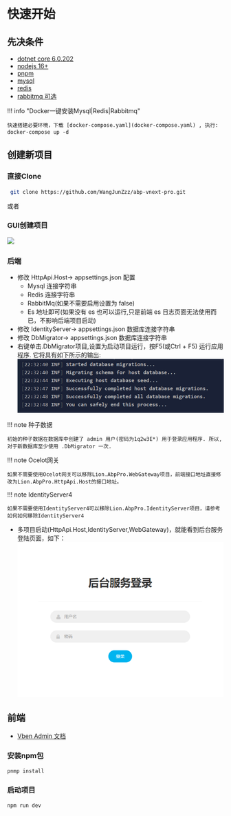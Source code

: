 # 快速开始

## 先决条件
- [dotnet core 6.0.202](https://dotnet.microsoft.com/en-us/download/dotnet/6.0)
- [nodejs 16+](https://nodejs.org/zh-cn/)
- [pnpm](https://www.pnpm.cn/installation)
- [mysql](https://dev.mysql.com/downloads/installer/)
- [redis](https://redis.io/docs/getting-started/installation/)
- [rabbitmq 可选](https://www.rabbitmq.com/download.html)

!!! info "Docker一键安装Mysql|Redis|Rabbitmq"

    快速搭建必要环境，下载 [docker-compose.yaml](docker-compose.yaml) , 执行: docker-compose up -d


## 创建新项目

### 直接Clone

``` bash
 git clone https://github.com/WangJunZzz/abp-vnext-pro.git
```

或者

### GUI创建项目
![](https://blog-resouce.oss-cn-shenzhen.aliyuncs.com/images/abp/gui.png)

### 后端
- 修改 HttpApi.Host-> appsettings.json 配置
    - Mysql 连接字符串
    - Redis 连接字符串
    - RabbitMq(如果不需要启用设置为 false)
    - Es 地址即可(如果没有 es 也可以运行,只是前端 es 日志页面无法使用而已，不影响后端项目启动)
- 修改 IdentityServer-> appsettings.json 数据库连接字符串
- 修改 DbMigrator-> appsettings.json 数据库连接字符串
- 右键单击.DbMigrator项目,设置为启动项目运行，按F5(或Ctrl + F5) 运行应用程序. 它将具有如下所示的输出:
![](../../../img/migrating.png)

!!! note 种子数据

    初始的种子数据在数据库中创建了 admin 用户(密码为1q2w3E*) 用于登录应用程序. 所以, 对于新数据库至少使用 .DbMigrator 一次.


!!! note Ocelot网关

    如果不需要使用Ocelot网关可以移除Lion.AbpPro.WebGateway项目，前端接口地址直接修改为Lion.AbpPro.HttpApi.Host的接口地址。

!!! note IdentityServer4

    如果不需要使用IdentityServer4可以移除Lion.AbpPro.IdentityServer项目，请参考如何如何移除IdentityServer4 

- 多项目启动(HttpApi.Host,IdentityServer,WebGateway)，就能看到后台服务登陆页面，如下：
![](../../../img/login.png)

  


## 前端
- [Vben Admin 文档](https://vvbin.cn/doc-next/)

### 安装npm包

```bash
pnmp install 
```

### 启动项目

```bash
npm run dev
```
